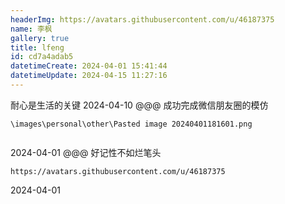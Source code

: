 ```yaml
---
headerImg: https://avatars.githubusercontent.com/u/46187375
name: 李枫
gallery: true
title: lfeng
id: cd7a4adab5
datetimeCreate: 2024-04-01 15:41:44
datetimeUpdate: 2024-04-15 11:27:16
---
```

<T>
耐心是生活的关键
</T>
<D>
2024-04-10
</D>
@@@

<T>
成功完成微信朋友圈的模仿
</T>
		
```gallery
\images\personal\other\Pasted image 20240401181601.png


```
<D>
2024-04-01
</D>
@@@
<T>
好记性不如烂笔头
</T>

```gallery
https://avatars.githubusercontent.com/u/46187375

```
<D>
2024-04-01
</D>
